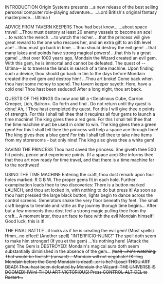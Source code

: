 

INTRODUCTION
Origin Systems presents
...a new release of the best selling personal computer role-playing adventure...
...Lord British's original fantasy masterpiece...
Ultima I

ADVICE FROM TAVERN KEEPERS
Thou had best know...
...about space travel!
...Thou must destory at least 20 enemy vessels to become an ace!
...to watch the wench.
...to watch the lecher.
...that the princess will give great reward to the one who rescues her, and an extra gift to an 8th level ace!
...thou must go back in time.
...thou should destroy the evil gem!
...that many lakes and poinds have strong magical powers!
...that this is a great game!
...that over 1000 years ago, Mondain the Wizard created an evil gem. With this gem, he is immortal and cannot be defeated. The quest of --Ultima-- is to traverse the lands in search of a time machine. Upon finding such a device, thou should go back in tim to the days before Mondain created the evil gem and destroy him!
...Thou art broke! Come back when thou hast some money to spend.
The tavern keeper sayeth: Here, have a cold one!
Thou hast been seduced! After a long night, thou art back.

QUESTS OF THE KINGS
Go now and kill a <Gelatinous Cube, Carrion Creeper, Lich, Balron>.
Go forth and find <monument>.
Do not return until thy quest is done!
Ah, <name>! Thou hast completed thy quest.
For this I will give thee x points of strength.
For this I shall tell thee that it requires all four gems to launch a time machine! The king gives thee a red gem.
For this I shall tell thee that the time machine must be used in order to win. The king gives thee a green gem!
For this I shall tell thee the princess will help a space ace through time! The king gives thee a blue gem!
For this I shall tell thee to take nine items from my storerooms - but only nine! The king also gives thee a white gem!

SAVING THE PRINCESS
Thou hast saved the princess. She giveth thee 500 hit points, pence and experience points.
(If a space ace) She informs thee that thou art now ready for time travel, and that there is a time machine far to the northwest!

USING THE TIME MACHINE
Entering the craft, thou dost remark upon four holes marked: R G B W. The proper gems fit in each hole. Further exampination leads thee to two discoveries: There is a button marked LAUNCH, and thou art locked in, with nothing to do but press it! As soon as thou hast pressed the large black button, lights begin to dance across the control screens. Generators shake the very floor beneath thy feet. The small craft begins to tremble and rattle as thy journey thorugh time begins... After but a few moments thou dost feel a strong magic pulling thee from thy craft... A moment later, thou art face to face with the evil Mondain himself! Good luck, this is it!

THE FINAL BATTLE
..it looks as if he is creating the evil gem!
(Most spells) Hmm...no effect!
(Another spell) "INTERFICIO-NUNC!" The spell doth seem to make him stronger!
(If you <G>et the gem) ...'tis nothing here!
(Attack the gem) The Gem is DESTROYED! Mondain's magical aura doth seem substantially diminished in the absence of the gem...
(<S>teal) ...he's watching. That would be foolish!
(<T>ransact) ...Mondain will not negotiate!
(Killing Mondain before the Gem) Mondain is dead!...or is he?
(Lose) THOU ART DEAD! Thou hast been defeated by Mondain the Wizard! THE UNIVERSE IS DOOMED!
(Win) THOU ART VICTORIOUS! Press CONTROL-ALT-DEL to Restart...